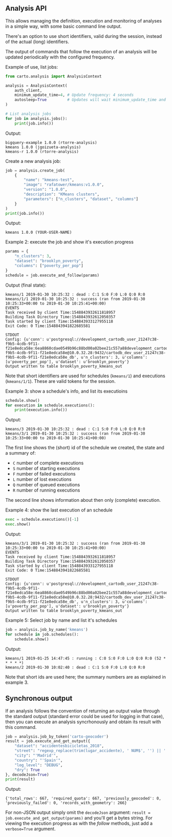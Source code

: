 ## Analysis API

This allows managing the definition, execution and monitoring of analyses in a simple way, with some basic command line output.

There's an option to use short identifiers, valid during the session, instead of the actual (long) identifiers.

The output of commands that follow the execution of an analysis will be updated periodically with the configured frequency.

Example of use, list jobs:

```python
from carto.analysis import AnalysisContext

analysis = AnalysisContext(
    auth_client,
    minimum_update_time=4, # Update frequency: 4 seconds
    autosleep=True         # Updates will wait minimum_update_time and then be performed
)

# List analysis jobs
for job in analysis.jobs():
    print(job.info())
```

Output:

```
bigquery-example 1.0.0 (rtorre-analysis)
kmeans 1.0.0 (jgoizueta-analysis)
kmeans-r 1.0.0 (rtorre-analysis)
```

Create a new analysis job:

```python
job = analysis.create_job(
    {
        "name": "kmeans-test",
        "image": "rafatower/kmeans:v1.0.0",
        "version": "1.0.0",
        "description": "KMeans clusters",
        "parameters": ["n_clusters", "dataset", "columns"]
    }
)
print(job.info())
```

Output:

```
kmeans 1.0.0 (YOUR-USER-NAME)
```

Example 2: execute the job and show it's execution progress

```python
params = {
    "n_clusters": 3,
    "dataset": "brooklyn_poverty",
    "columns": ["poverty_per_pop"]
}
schedule = job.execute_and_follow(params)
```

Output (final state):
```
kmeans/1 2019-01-30 10:25:32 : dead : C:1 S:0 F:0 L:0 Q:0 R:0
kmeans/1/1 2019-01-30 10:25:32 : success (ran from 2019-01-30 10:25:33+00:00 to 2019-01-30 10:25:41+00:00)
EVENTS
Task received by client Time:1548843932611818957
Building Task Directory Time:1548843932612050357
Task started by client Time:1548843933127955118
Exit Code: 0 Time:1548843941822685581

STDOUT
Config: {u'conn': u'postgresql://development_cartodb_user_21247c38-f9b5-4cdb-9f11-f21e8edca58e:6ea8860cdae0549b96c88bd00a02bee21c557a88development_cartodb_user_21247c38-f9b5-4cdb-9f11-f21e8edca58e@10.0.32.28:9432/cartodb_dev_user_21247c38-f9b5-4cdb-9f11-f21e8edca58e_db', u'n_clusters': 3, u'columns': [u'poverty_per_pop'], u'dataset': u'brooklyn_poverty'}
Output written to table brooklyn_poverty_kmeans_out
```

Note that short identifiers are used for schedules (`kmeans/1`) and executions (`kmeans/1/1`). These are valid tokens for the session.

Example 3: show a schedule's info, and list its executioins

```python
schedule.show()
for execution in schedule.executions():
    print(execution.info())
```

Output:

```
kmeans/3 2019-01-30 10:25:32 : dead : C:1 S:0 F:0 L:0 Q:0 R:0
kmeans/3/1 2019-01-30 10:25:32 : success (ran from 2019-01-30 10:25:33+00:00 to 2019-01-30 10:25:41+00:00)
```

The first line shows the (short) id of the schedule we created, the state and a summary of:
* `C` number of complete executions
* `S` number of starting executions
* `F` number of failed executions
* `L` number of lost executions
* `Q` number of queued executions
* `R` number of running executions

The second line shows information about then only (complete) execution.

Example 4: show the last execution of an schedule

```python
exec = schedule.executions()[-1]
exec.show()
```

Output:

```
kmeans/3/1 2019-01-30 10:25:32 : success (ran from 2019-01-30 10:25:33+00:00 to 2019-01-30 10:25:41+00:00)
EVENTS
Task received by client Time:1548843932611818957
Building Task Directory Time:1548843932612050357
Task started by client Time:1548843933127955118
Exit Code: 0 Time:1548843941822685581

STDOUT
Config: {u'conn': u'postgresql://development_cartodb_user_21247c38-f9b5-4cdb-9f11-f21e8edca58e:6ea8860cdae0549b96c88bd00a02bee21c557a88development_cartodb_user_21247c38-f9b5-4cdb-9f11-f21e8edca58e@10.0.32.28:9432/cartodb_dev_user_21247c38-f9b5-4cdb-9f11-f21e8edca58e_db', u'n_clusters': 3, u'columns': [u'poverty_per_pop'], u'dataset': u'brooklyn_poverty'}
Output written to table brooklyn_poverty_kmeans_out
```

Example 5: Select job by name and list it's schedules

```python
job = analysis.job_by_name('kmeans')
for schedule in job.schedules():
    schedule.show()
```

Output:

```
kmeans/1 2019-01-25 14:47:45 : running : C:0 S:0 F:0 L:0 Q:0 R:0 (52 * * * * *)
kmeans/2 2019-01-30 10:02:40 : dead : C:1 S:0 F:0 L:0 Q:0 R:0
```

Note that short ids are used here; the summary numbers are as explained in example 3.

## Synchronous output

If an analysis follows the convention of returning an output value through the standard output
(standard error could be used for logging in that case), then you can execute an analysis syncrhonously
and obtain its result with this command.

```python
job = analysis.job_by_token('carto-geocoder')
result = job.execute_and_get_output({
    "dataset": "accidentesbicicletas_2018",
    "street": "regexp_replace(trim(lugar_accidente), ' NUM$', '') || '  ' || n",
    "city": "'Madrid'",
    "country": "'Spain'",
    "log_level": "DEBUG",
    "dry": True
}, decodeJson=True)
print(result)
```

Output:
```
{'total_rows': 667, 'required_quota': 667, 'previously_geocoded': 0, 'previously_failed': 0, 'records_with_geometry': 266}
```

For non-JSON output simply omit the `decodeJson` argument: `result = job.execute_and_get_output(params)` and you'll get a bytes string.
For viewing the execution progress as with the *follow* methods, just add a `verbose=True` argument.
